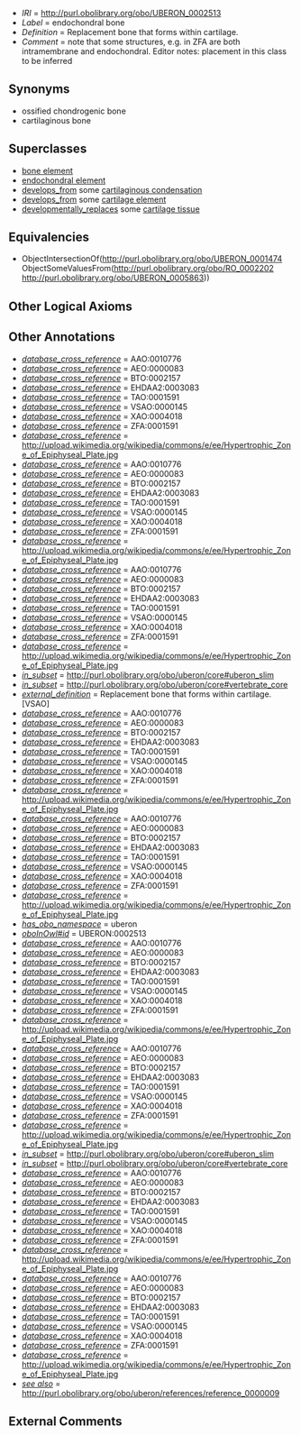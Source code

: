  * *IRI* = http://purl.obolibrary.org/obo/UBERON_0002513
 * *Label* = endochondral bone
 * *Definition* = Replacement bone that forms within cartilage.
 * *Comment* = note that some structures, e.g. in ZFA are both intramembrane and endochondral. Editor notes: placement in this class to be inferred

## Synonyms

 * ossified chondrogenic bone
 * cartilaginous bone

## Superclasses

 * [bone element](../../UBERON/74/UBERON_0001474.md)
 * [endochondral element](../../UBERON/63/UBERON_0010363.md)
 * [develops_from](../../RO/02/RO_0002202.md) some [cartilaginous condensation](../../UBERON/63/UBERON_0005863.md)
 * [develops_from](../../RO/02/RO_0002202.md) some [cartilage element](../../UBERON/44/UBERON_0007844.md)
 * [developmentally_replaces](../../RO/85/RO_0002285.md) some [cartilage tissue](../../UBERON/18/UBERON_0002418.md)

## Equivalencies

 * ObjectIntersectionOf(<http://purl.obolibrary.org/obo/UBERON_0001474> ObjectSomeValuesFrom(<http://purl.obolibrary.org/obo/RO_0002202> <http://purl.obolibrary.org/obo/UBERON_0005863>))

## Other Logical Axioms


## Other Annotations

 * *[database_cross_reference](../../ef/oboInOwl#hasDbXref.md)* = AAO:0010776
 * *[database_cross_reference](../../ef/oboInOwl#hasDbXref.md)* = AEO:0000083
 * *[database_cross_reference](../../ef/oboInOwl#hasDbXref.md)* = BTO:0002157
 * *[database_cross_reference](../../ef/oboInOwl#hasDbXref.md)* = EHDAA2:0003083
 * *[database_cross_reference](../../ef/oboInOwl#hasDbXref.md)* = TAO:0001591
 * *[database_cross_reference](../../ef/oboInOwl#hasDbXref.md)* = VSAO:0000145
 * *[database_cross_reference](../../ef/oboInOwl#hasDbXref.md)* = XAO:0004018
 * *[database_cross_reference](../../ef/oboInOwl#hasDbXref.md)* = ZFA:0001591
 * *[database_cross_reference](../../ef/oboInOwl#hasDbXref.md)* = http://upload.wikimedia.org/wikipedia/commons/e/ee/Hypertrophic_Zone_of_Epiphyseal_Plate.jpg
 * *[database_cross_reference](../../ef/oboInOwl#hasDbXref.md)* = AAO:0010776
 * *[database_cross_reference](../../ef/oboInOwl#hasDbXref.md)* = AEO:0000083
 * *[database_cross_reference](../../ef/oboInOwl#hasDbXref.md)* = BTO:0002157
 * *[database_cross_reference](../../ef/oboInOwl#hasDbXref.md)* = EHDAA2:0003083
 * *[database_cross_reference](../../ef/oboInOwl#hasDbXref.md)* = TAO:0001591
 * *[database_cross_reference](../../ef/oboInOwl#hasDbXref.md)* = VSAO:0000145
 * *[database_cross_reference](../../ef/oboInOwl#hasDbXref.md)* = XAO:0004018
 * *[database_cross_reference](../../ef/oboInOwl#hasDbXref.md)* = ZFA:0001591
 * *[database_cross_reference](../../ef/oboInOwl#hasDbXref.md)* = http://upload.wikimedia.org/wikipedia/commons/e/ee/Hypertrophic_Zone_of_Epiphyseal_Plate.jpg
 * *[database_cross_reference](../../ef/oboInOwl#hasDbXref.md)* = AAO:0010776
 * *[database_cross_reference](../../ef/oboInOwl#hasDbXref.md)* = AEO:0000083
 * *[database_cross_reference](../../ef/oboInOwl#hasDbXref.md)* = BTO:0002157
 * *[database_cross_reference](../../ef/oboInOwl#hasDbXref.md)* = EHDAA2:0003083
 * *[database_cross_reference](../../ef/oboInOwl#hasDbXref.md)* = TAO:0001591
 * *[database_cross_reference](../../ef/oboInOwl#hasDbXref.md)* = VSAO:0000145
 * *[database_cross_reference](../../ef/oboInOwl#hasDbXref.md)* = XAO:0004018
 * *[database_cross_reference](../../ef/oboInOwl#hasDbXref.md)* = ZFA:0001591
 * *[database_cross_reference](../../ef/oboInOwl#hasDbXref.md)* = http://upload.wikimedia.org/wikipedia/commons/e/ee/Hypertrophic_Zone_of_Epiphyseal_Plate.jpg
 * *[in_subset](../../et/oboInOwl#inSubset.md)* = http://purl.obolibrary.org/obo/uberon/core#uberon_slim
 * *[in_subset](../../et/oboInOwl#inSubset.md)* = http://purl.obolibrary.org/obo/uberon/core#vertebrate_core
 * *[external_definition](../../UBPROP/01/UBPROP_0000001.md)* = Replacement bone that forms within cartilage.[VSAO]
 * *[database_cross_reference](../../ef/oboInOwl#hasDbXref.md)* = AAO:0010776
 * *[database_cross_reference](../../ef/oboInOwl#hasDbXref.md)* = AEO:0000083
 * *[database_cross_reference](../../ef/oboInOwl#hasDbXref.md)* = BTO:0002157
 * *[database_cross_reference](../../ef/oboInOwl#hasDbXref.md)* = EHDAA2:0003083
 * *[database_cross_reference](../../ef/oboInOwl#hasDbXref.md)* = TAO:0001591
 * *[database_cross_reference](../../ef/oboInOwl#hasDbXref.md)* = VSAO:0000145
 * *[database_cross_reference](../../ef/oboInOwl#hasDbXref.md)* = XAO:0004018
 * *[database_cross_reference](../../ef/oboInOwl#hasDbXref.md)* = ZFA:0001591
 * *[database_cross_reference](../../ef/oboInOwl#hasDbXref.md)* = http://upload.wikimedia.org/wikipedia/commons/e/ee/Hypertrophic_Zone_of_Epiphyseal_Plate.jpg
 * *[database_cross_reference](../../ef/oboInOwl#hasDbXref.md)* = AAO:0010776
 * *[database_cross_reference](../../ef/oboInOwl#hasDbXref.md)* = AEO:0000083
 * *[database_cross_reference](../../ef/oboInOwl#hasDbXref.md)* = BTO:0002157
 * *[database_cross_reference](../../ef/oboInOwl#hasDbXref.md)* = EHDAA2:0003083
 * *[database_cross_reference](../../ef/oboInOwl#hasDbXref.md)* = TAO:0001591
 * *[database_cross_reference](../../ef/oboInOwl#hasDbXref.md)* = VSAO:0000145
 * *[database_cross_reference](../../ef/oboInOwl#hasDbXref.md)* = XAO:0004018
 * *[database_cross_reference](../../ef/oboInOwl#hasDbXref.md)* = ZFA:0001591
 * *[database_cross_reference](../../ef/oboInOwl#hasDbXref.md)* = http://upload.wikimedia.org/wikipedia/commons/e/ee/Hypertrophic_Zone_of_Epiphyseal_Plate.jpg
 * *[has_obo_namespace](../../ce/oboInOwl#hasOBONamespace.md)* = uberon
 * *[oboInOwl#id](../../id/oboInOwl#id.md)* = UBERON:0002513
 * *[database_cross_reference](../../ef/oboInOwl#hasDbXref.md)* = AAO:0010776
 * *[database_cross_reference](../../ef/oboInOwl#hasDbXref.md)* = AEO:0000083
 * *[database_cross_reference](../../ef/oboInOwl#hasDbXref.md)* = BTO:0002157
 * *[database_cross_reference](../../ef/oboInOwl#hasDbXref.md)* = EHDAA2:0003083
 * *[database_cross_reference](../../ef/oboInOwl#hasDbXref.md)* = TAO:0001591
 * *[database_cross_reference](../../ef/oboInOwl#hasDbXref.md)* = VSAO:0000145
 * *[database_cross_reference](../../ef/oboInOwl#hasDbXref.md)* = XAO:0004018
 * *[database_cross_reference](../../ef/oboInOwl#hasDbXref.md)* = ZFA:0001591
 * *[database_cross_reference](../../ef/oboInOwl#hasDbXref.md)* = http://upload.wikimedia.org/wikipedia/commons/e/ee/Hypertrophic_Zone_of_Epiphyseal_Plate.jpg
 * *[database_cross_reference](../../ef/oboInOwl#hasDbXref.md)* = AAO:0010776
 * *[database_cross_reference](../../ef/oboInOwl#hasDbXref.md)* = AEO:0000083
 * *[database_cross_reference](../../ef/oboInOwl#hasDbXref.md)* = BTO:0002157
 * *[database_cross_reference](../../ef/oboInOwl#hasDbXref.md)* = EHDAA2:0003083
 * *[database_cross_reference](../../ef/oboInOwl#hasDbXref.md)* = TAO:0001591
 * *[database_cross_reference](../../ef/oboInOwl#hasDbXref.md)* = VSAO:0000145
 * *[database_cross_reference](../../ef/oboInOwl#hasDbXref.md)* = XAO:0004018
 * *[database_cross_reference](../../ef/oboInOwl#hasDbXref.md)* = ZFA:0001591
 * *[database_cross_reference](../../ef/oboInOwl#hasDbXref.md)* = http://upload.wikimedia.org/wikipedia/commons/e/ee/Hypertrophic_Zone_of_Epiphyseal_Plate.jpg
 * *[in_subset](../../et/oboInOwl#inSubset.md)* = http://purl.obolibrary.org/obo/uberon/core#uberon_slim
 * *[in_subset](../../et/oboInOwl#inSubset.md)* = http://purl.obolibrary.org/obo/uberon/core#vertebrate_core
 * *[database_cross_reference](../../ef/oboInOwl#hasDbXref.md)* = AAO:0010776
 * *[database_cross_reference](../../ef/oboInOwl#hasDbXref.md)* = AEO:0000083
 * *[database_cross_reference](../../ef/oboInOwl#hasDbXref.md)* = BTO:0002157
 * *[database_cross_reference](../../ef/oboInOwl#hasDbXref.md)* = EHDAA2:0003083
 * *[database_cross_reference](../../ef/oboInOwl#hasDbXref.md)* = TAO:0001591
 * *[database_cross_reference](../../ef/oboInOwl#hasDbXref.md)* = VSAO:0000145
 * *[database_cross_reference](../../ef/oboInOwl#hasDbXref.md)* = XAO:0004018
 * *[database_cross_reference](../../ef/oboInOwl#hasDbXref.md)* = ZFA:0001591
 * *[database_cross_reference](../../ef/oboInOwl#hasDbXref.md)* = http://upload.wikimedia.org/wikipedia/commons/e/ee/Hypertrophic_Zone_of_Epiphyseal_Plate.jpg
 * *[database_cross_reference](../../ef/oboInOwl#hasDbXref.md)* = AAO:0010776
 * *[database_cross_reference](../../ef/oboInOwl#hasDbXref.md)* = AEO:0000083
 * *[database_cross_reference](../../ef/oboInOwl#hasDbXref.md)* = BTO:0002157
 * *[database_cross_reference](../../ef/oboInOwl#hasDbXref.md)* = EHDAA2:0003083
 * *[database_cross_reference](../../ef/oboInOwl#hasDbXref.md)* = TAO:0001591
 * *[database_cross_reference](../../ef/oboInOwl#hasDbXref.md)* = VSAO:0000145
 * *[database_cross_reference](../../ef/oboInOwl#hasDbXref.md)* = XAO:0004018
 * *[database_cross_reference](../../ef/oboInOwl#hasDbXref.md)* = ZFA:0001591
 * *[database_cross_reference](../../ef/oboInOwl#hasDbXref.md)* = http://upload.wikimedia.org/wikipedia/commons/e/ee/Hypertrophic_Zone_of_Epiphyseal_Plate.jpg
 * *[see also](../../so/rdf-schema#seeAlso.md)* = http://purl.obolibrary.org/obo/uberon/references/reference_0000009

## External Comments


